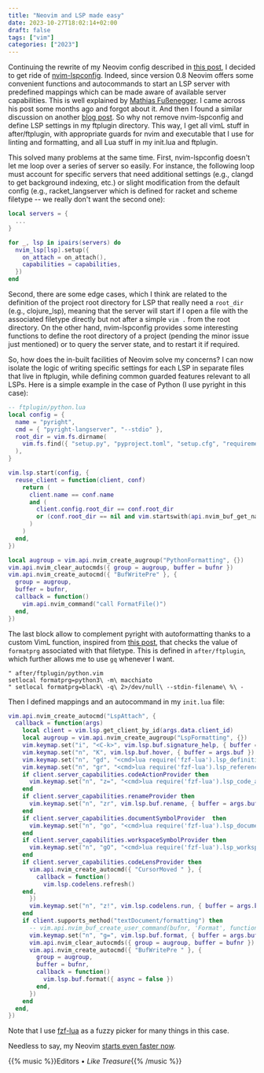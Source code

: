 ```yaml
---
title: "Neovim and LSP made easy"
date: 2023-10-27T18:02:14+02:00
draft: false
tags: ["vim"]
categories: ["2023"]
---
```


Continuing the rewrite of my Neovim config described in [this post](/post/vim-revamp-again/), I decided to get ride of [nvim-lspconfig](https://github.com/neovim/nvim-lspconfig). Indeed, since version 0.8 Neovim offers some convenient functions and autocommands to start an LSP server with predefined mappings which can be made aware of available server capabilities. This is well explained by [Mathias Fußenegger](https://zignar.net/2022/10/01/new-lsp-features-in-neovim-08/). I came across his post some months ago and forgot about it. And then I found a similar discussion on another [blog post](https://f1sty.github.io/neovim/nvim/lsp/language-server/config/dotfiles/completion/2023/09/10/simple-nvim-lsp-setup.html). So why not remove nvim-lspconfig and define LSP settings in my ftplugin directory. This way, I get all vimL stuff in after/ftplugin, with appropriate guards for nvim and executable that I use for linting and formatting, and all Lua stuff in my init.lua and ftplugin.

This solved many problems at the same time. First, nvim-lspconfig doesn't let me loop over a series of server so easily. For instance, the following loop must account for specific servers that need additional settings (e.g., clangd to get background indexing, etc.) or slight modification from the default config (e.g., racket_langserver which is defined for racket and scheme filetype -- we really don't want the second one):

```lua
local servers = {
  ...
}

for _, lsp in ipairs(servers) do
  nvim_lsp[lsp].setup({
    on_attach = on_attach(),
    capabilities = capabilities,
  })
end
```

Second, there are some edge cases, which I think are related to the definition of the project root directory for LSP that really need a `root_dir` (e.g., clojure_lsp), meaning that the server will start if I open a file with the associated filetype directly but not after a simple `vim .` from the root directory. On the other hand, nvim-lspconfig provides some interesting functions to define the root directory of a project (pending the minor issue just mentioned) or to query the server state, and to restart it if required.

So, how does the in-built facilities of Neovim solve my concerns? I can now isolate the logic of writing specific settings for each LSP in separate files that live in ftplugin, while defining common guarded features relevant to all LSPs. Here is a simple example in the case of Python (I use pyright in this case):

```lua
-- ftplugin/python.lua
local config = {
  name = "pyright",
  cmd = { "pyright-langserver", "--stdio" },
  root_dir = vim.fs.dirname(
    vim.fs.find({ "setup.py", "pyproject.toml", "setup.cfg", "requirements.txt", ".git" }, { upward = true })[1]
  ),
}

vim.lsp.start(config, {
  reuse_client = function(client, conf)
    return (
      client.name == conf.name
      and (
        client.config.root_dir == conf.root_dir
        or (conf.root_dir == nil and vim.startswith(api.nvim_buf_get_name(0), "/usr/lib/python"))
      )
    )
  end,
})

local augroup = vim.api.nvim_create_augroup("PythonFormatting", {})
vim.api.nvim_clear_autocmds({ group = augroup, buffer = bufnr })
vim.api.nvim_create_autocmd({ "BufWritePre" }, {
  group = augroup,
  buffer = bufnr,
  callback = function()
    vim.api.nvim_command("call FormatFile()")
  end,
})
```

The last block allow to complement pyright with autoformatting thanks to a custom VimL function, inspired from [this post](https://phelipetls.github.io/posts/code-formatting-vim/), that checks the value of `formatprg` associated with that filetype. This is defined in `after/ftplugin`, which further allows me to use `gq` whenever I want.

```vim
" after/ftplugin/python.vim
setlocal formatprg=python3\ -m\ macchiato
" setlocal formatprg=black\ -q\ 2>/dev/null\ --stdin-filename\ %\ -
```

Then I defined mappings and an autocommand in my `init.lua` file:

```lua
vim.api.nvim_create_autocmd("LspAttach", {
  callback = function(args)
    local client = vim.lsp.get_client_by_id(args.data.client_id)
    local augroup = vim.api.nvim_create_augroup("LspFormatting", {})
    vim.keymap.set("i", "<C-k>", vim.lsp.buf.signature_help, { buffer = args.buf })
    vim.keymap.set("n", "K", vim.lsp.buf.hover, { buffer = args.buf })
    vim.keymap.set("n", "gd", "<cmd>lua require('fzf-lua').lsp_definitions({ jump_to_single_result = true })<cr>")
    vim.keymap.set("n", "gr", "<cmd>lua require('fzf-lua').lsp_references()<cr>")
    if client.server_capabilities.codeActionProvider then
      vim.keymap.set("n", "z=", "<cmd>lua require('fzf-lua').lsp_code_actions()<cr>")
    end
    if client.server_capabilities.renameProvider then
      vim.keymap.set("n", "zr", vim.lsp.buf.rename, { buffer = args.buf })
    end
    if client.server_capabilities.documentSymbolProvider  then
      vim.keymap.set("n", "go", "<cmd>lua require('fzf-lua').lsp_document_symbols()<cr>")
    end
    if client.server_capabilities.workspaceSymbolProvider then
      vim.keymap.set("n", "gO", "<cmd>lua require('fzf-lua').lsp_workspace_symbols()<cr>")
    end
    if client.server_capabilities.codeLensProvider then
      vim.api.nvim_create_autocmd({ "CursorMoved " }, {
        callback = function()
          vim.lsp.codelens.refresh()
	end,
      })
      vim.keymap.set("n", "z!", vim.lsp.codelens.run, { buffer = args.buf, silent = true })
    end
    if client.supports_method("textDocument/formatting") then
      -- vim.api.nvim_buf_create_user_command(bufnr, 'Format', function() vim.lsp.buf.format() end)
      vim.keymap.set("n", "g=", vim.lsp.buf.format, { buffer = args.buf })
      vim.api.nvim_clear_autocmds({ group = augroup, buffer = bufnr })
      vim.api.nvim_create_autocmd({ "BufWritePre " }, {
        group = augroup,
        buffer = bufnr,
        callback = function()
          vim.lsp.buf.format({ async = false })
        end,
      })
    end
  end,
})
```

Note that I use [fzf-lua](https://github.com/ibhagwan/fzf-lua) as a fuzzy picker for many things in this case.

Needless to say, my Neovim [starts even faster now](/micro/2023-10-26-21-18-02/).

{{% music %}}Editors • _Like Treasure_{{% /music %}}
